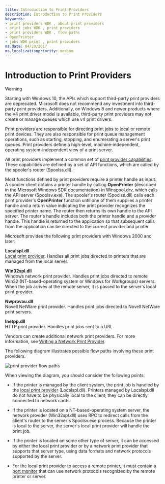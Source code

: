 ```yaml
---
title: Introduction to Print Providers
description: Introduction to Print Providers
keywords:
- print providers WDK , about print providers
- print jobs WDK , print providers
- print providers WDK , flow paths
- OpenPrinter
- jobs WDK print , print providers
ms.date: 04/20/2017
ms.localizationpriority: medium
---
```


# Introduction to Print Providers

> [!WARNING]
> Starting with Windows 10, the APIs which support third-party print providers are deprecated. Microsoft does not recommend any investment into third-party print providers. Additionally, on Windows 8 and newer products where the v4 print driver model is available, third-party print providers may not create or manage queues which use v4 print drivers.

Print providers are responsible for directing print jobs to local or remote print devices. They are also responsible for print queue management operations, such as starting, stopping, and enumerating a server's print queues. Print providers define a high-level, machine-independent, operating system-independent view of a print server.

All print providers implement a common set of [print provider capabilities](print-provider-capabilities.md). These capabilities are defined by a set of API functions, which are called by the spooler's router (Spoolss.dll).

Most functions defined by print providers require a printer handle as input. A spooler client obtains a printer handle by calling **OpenPrinter** (described in the Microsoft Windows SDK documentation) in Winspool.drv, which calls the API server (Spoolsv.exe). The spooler's router (Spoolss.dll) calls each print provider's **OpenPrinter** function until one of them supplies a printer handle and a return value indicating the print provider recognizes the specified printer name. The router then returns its own handle to the API server. The router's handle includes both the printer handle and a provider handle. This handle is returned to the application so that subsequent calls from the application can be directed to the correct provider and printer.

Microsoft provides the following print providers with Windows 2000 and later:

**Localspl.dll**  
[Local print provider](local-print-provider.md). Handles all print jobs directed to printers that are managed from the local server.

**Win32spl.dll**  
Windows network print provider. Handles print jobs directed to remote Win32 (NT-based-operating system or Windows for Workgroups) servers. When the job arrives at the remote server, it is passed to the server's local print provider.

**Nwprovau.dll**  
Novell NetWare print provider. Handles print jobs directed to Novell NetWare print servers.

**Inetpp.dll**  
HTTP print provider. Handles print jobs sent to a URL.

Vendors can create additional network print providers. For more information, see [Writing a Network Print Provider](writing-a-network-print-provider.md).

The following diagram illustrates possible flow paths involving these print providers.

![print provider flow paths ](images/flowpths.png)

When viewing the diagram, you should consider the following points:

-   If the printer is managed by the client system, the print job is handled by the [local print provider](local-print-provider.md) (Localspl.dll). Printers managed by Localspl.dll do not have to be physically local to the client; they can be directly connected to network cards.

-   If the printer is located on a NT-based-operating system server, the network provider (Win32spl.dll) uses RPC to redirect calls from the client's router to the server's Spoolsv.exe process. Because the printer is local to the server, the server's local print provider will handle the print job.

-   If the printer is located on some other type of server, it can be accessed by either the local print provider or by a network print provider that supports that server type, using data formats and network protocols supported by the server.

-   For the local print provider to access a remote printer, it must contain a [port monitor](./port-monitors.md) that can use network protocols recognized by the remote printer or server.
